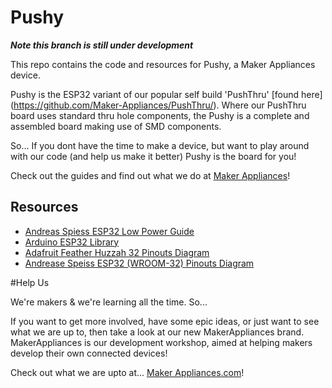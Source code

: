 # Pushy

**_Note this branch is still under development_**

This repo contains the code and resources for Pushy, a Maker Appliances device.

Pushy is the ESP32 variant of our popular self build 'PushThru' [found here] (https://github.com/Maker-Appliances/PushThru/). Where our PushThru board uses standard thru hole components, the Pushy is a complete and assembled board making use of SMD components.

So... If you dont have the time to make a device, but want to play around with our code (and help us make it better) Pushy is the board for you!

Check out the guides and find out what we do at [Maker Appliances](https://makerappliances.com)!


## Resources

* [Andreas Spiess ESP32 Low Power Guide](https://www.youtube.com/watch?v=r75MrWIVIw4&vl=en)
* [Arduino ESP32 Library](https://github.com/espressif/arduino-esp32)
* [Adafruit Feather Huzzah 32 Pinouts Diagram](https://learn.adafruit.com/adafruit-huzzah32-esp32-feather/pinouts)
* [Andrease Speiss ESP32 (WROOM-32) Pinouts Diagram](https://github.com/SensorsIot/ESP32-Deep-Sleep/raw/master/ESP32.xlsx)


#Help Us

We're makers & we're learning all the time. So...

If you want to get more involved, have some epic ideas, or just want to see what we are up to, then take a look at our new MakerAppliances brand. MakerAppliances is our development workshop, aimed at helping makers develop their own connected devices!

Check out what we are upto at... [Maker Appliances.com](https://makerappliances.com)!
